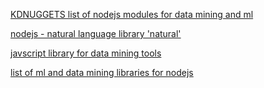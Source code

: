 [KDNUGGETS list of nodejs modules for data mining and ml](http://www.kdnuggets.com/2016/06/top-machine-learning-libraries-javascript.html)


[nodejs - natural language library 'natural'](https://github.com/NaturalNode/natural)

[javscript library for data mining tools](https://github.com/vega/datalib)

[list of ml and data mining libraries for nodejs](https://github.com/josephmisiti/awesome-machine-learning#javascript-general-purpose)
